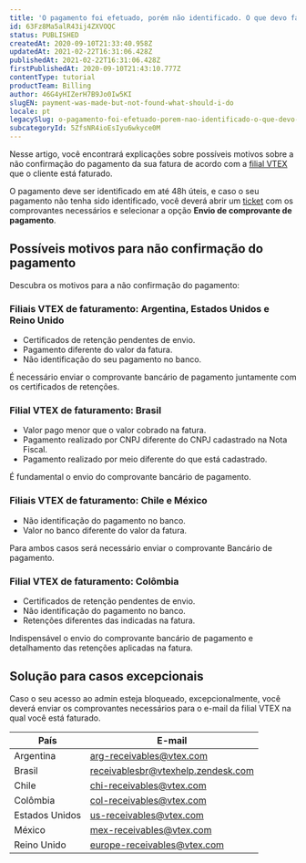 ```yaml
---
title: 'O pagamento foi efetuado, porém não identificado. O que devo fazer ?'
id: 63Fz8Ma5alR43ij4ZXVOQC
status: PUBLISHED
createdAt: 2020-09-10T21:33:40.958Z
updatedAt: 2021-02-22T16:31:06.428Z
publishedAt: 2021-02-22T16:31:06.428Z
firstPublishedAt: 2020-09-10T21:43:10.777Z
contentType: tutorial
productTeam: Billing
author: 46G4yHIZerH7B9Jo0Iw5KI
slugEN: payment-was-made-but-not-found-what-should-i-do
locale: pt
legacySlug: o-pagamento-foi-efetuado-porem-nao-identificado-o-que-devo-fazer
subcategoryId: 5ZfsNR4ioEsIyu6wkyce0M
---
```


Nesse artigo, você encontrará explicações sobre possíveis motivos sobre a não confirmação do pagamento da sua fatura de acordo com a [filial VTEX](https://help.vtex.com/pt/tutorial/nomes-das-filiais-vtex-pelo-mundo--zg05n6OIOZOEmLW7dcq9z?locale=pt) que o cliente está faturado. 

O pagamento deve ser identificado em até 48h úteis, e caso o seu pagamento não tenha sido identificado, você deverá abrir um [ticket](https://support.vtex.com/hc/pt-br/requests) com os comprovantes necessários e selecionar a opção **Envio de comprovante de pagamento**. 

## Possíveis motivos para não confirmação do pagamento

Descubra os motivos para a não confirmação do pagamento:

### Filiais VTEX de faturamento: Argentina, Estados Unidos e Reino Unido

- Certificados de retenção pendentes de envio.
- Pagamento diferente do valor da fatura.
- Não identificação do seu pagamento no banco.

É necessário enviar o comprovante bancário de pagamento juntamente com os certificados de retenções.

### Filial VTEX de faturamento: Brasil

- Valor pago menor que o  valor cobrado na fatura.
- Pagamento realizado por CNPJ diferente do CNPJ cadastrado na Nota Fiscal.
- Pagamento realizado por meio diferente do que está cadastrado. 

É fundamental o envio do comprovante bancário de pagamento.

### Filiais VTEX de faturamento: Chile e México

- Não identificação do pagamento no banco.
- Valor no banco diferente do valor da fatura.

Para ambos casos será necessário enviar o comprovante Bancário de pagamento.

### Filial VTEX de faturamento: Colômbia

- Certificados de retenção pendentes de envio.
- Não identificação do pagamento no banco.
- Retenções diferentes das indicadas na fatura.

Indispensável o envio do comprovante bancário de pagamento e detalhamento das retenções aplicadas na fatura.

## Solução para casos excepcionais

Caso o seu acesso ao admin esteja bloqueado, excepcionalmente, você deverá enviar os comprovantes necessários para o e-mail da filial VTEX na qual você está faturado. 

| País | E-mail |
| ---------- | ---------- | 
| Argentina | arg-receivables@vtex.com | 
| Brasil | receivablesbr@vtexhelp.zendesk.com | 
| Chile | chi-receivables@vtex.com |
| Colômbia | col-receivables@vtex.com |
| Estados Unidos | us-receivables@vtex.com |
| México | mex-receivables@vtex.com |
| Reino Unido | europe-receivables@vtex.com |
